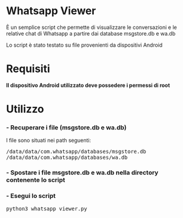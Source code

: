 <h1>Whatsapp Viewer</h1>

È un semplice script che permette di visualizzare le conversazioni e le relative chat di Whatsapp a partire dai database msgstore.db e wa.db

Lo script è stato testato su file provenienti da dispositivi Android

<h1>Requisiti</h1>
<b>Il dispositivo Android utilizzato deve possedere i permessi di root</b>

<h1>Utilizzo</h1>

<h3>- Recuperare i file (msgstore.db e wa.db)</h3>
I file sono situati nei path seguenti:

<pre>
/data/data/com.whatsapp/databases/msgstore.db
/data/data/com.whatsapp/databases/wa.db
</pre>

<h3>- Spostare i file msgstore.db e wa.db nella directory contenente lo script</h3>

<h3>- Esegui lo script</h3>
<pre>python3 whatsapp_viewer.py</pre>
  
